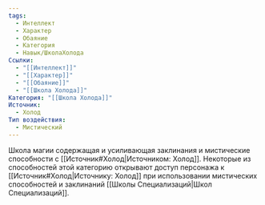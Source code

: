 ```yaml
---
tags:
  - Интеллект
  - Характер
  - Обаяние
  - Категория
  - Навык/ШколаХолода
Ссылки:
  - "[[Интеллект]]"
  - "[[Характер]]"
  - "[[Обаяние]]"
  - "[[Школа Холода]]"
Категория: "[[Школа Холода]]"
Источник:
  - Холод
Тип воздействия:
  - Мистический
---
```

Школа магии содержащая и усиливающая заклинания и мистические способности с [[Источник#Холод|Источником: Холод]]. Некоторые из способностей этой категорию открывают доступ персонажа к [[Источник#Холод|Источнику: Холод]] при использовании мистических способностей и заклинаний [[Школы Специализаций|Школ Специализаций]]. 